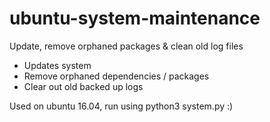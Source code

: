 # ubuntu-system-maintenance
Update, remove orphaned packages &amp; clean old log files 

- Updates system
- Remove orphaned dependencies / packages
- Clear out old backed up logs

Used on ubuntu 16.04, run using python3 system.py :)
